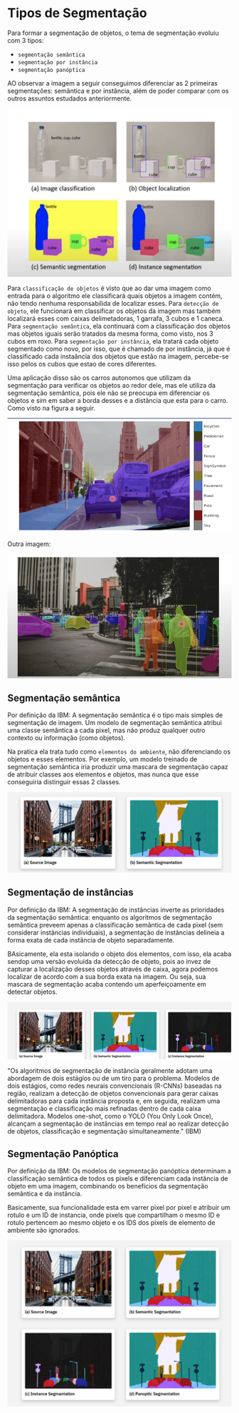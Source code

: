 # Tipos de Segmentação
Para formar a segmentação de objetos, o tema de segmentação evoluiu com 3 tipos:

- `segmentação semântica`
- `segmentação por instância`
- `segmentação panóptica`

AO observar a imagem a seguir conseguimos diferenciar as 2 primeiras segmentações: semântica e por instância, além de poder comparar com os outros assuntos estudados anteriormente.

![Diferença](../images/diifseg.png)

Para `classificação de objetos` é visto que ao dar uma imagem como entrada para o algoritmo ele classificará quais objetos a imagem contém, não tendo nenhuma responsabilida de localizar esses. Para `detecção de objeto`, ele funcionará em classificar os objetos da imagem mas também localizará esses com caixas delimetadoras, 1 garrafa, 3 cubos e 1 caneca.
Para `segmentação semântica`, ela continuará com a classificação dos objetos mas objetos iguais serão tratados da mesma forma, como visto, nos 3 cubos em roxo. Para `segmentação por instância`, ela tratará cada objeto segmentado como novo, por isso, que é chamado de por instância, já que é classificado cada instaância dos objetos que estão na imagem, percebe-se isso pelos os cubos que estao de cores diferentes.

Uma aplicação disso são os carros autonomos que utilizam da segmentação para verificar os objetos ao redor dele, mas ele utiliza da segmentação semântica, pois ele não se preocupa em diferenciar os objetos e sim em saber a borda desses e a distância que esta para o carro. Como visto na figura a seguir.

![Carro](../images/carro_autonomo.png)

Outra imagem:

![Pedestres](../images/pedestres.png)

## Segmentação semântica
Por definição da IBM: A segmentação semântica é o tipo mais simples de segmentação de imagem. Um modelo de segmentação semântica atribui uma classe semântica a cada pixel, mas não produz qualquer outro contexto ou informação (como objetos).

Na pratica ela trata tudo como `elementos do ambiente`, não diferenciando os objetos e esses elementos. Por exemplo, um modelo treinado de segmentação semântica iria produzir uma mascara de segmentação capaz de atribuir classes aos elementos e objetos, mas nunca que esse conseguiria distinguir essas 2 classes.

![Semantica](../images/seg_semantica.png)


## Segmentação de instâncias
Por definição da IBM: A segmentação de instâncias inverte as prioridades da segmentação semântica: enquanto os algoritmos de segmentação semântica preveem apenas a classificação semântica de cada pixel (sem considerar instâncias individuais), a segmentação de instâncias delineia a forma exata de cada instância de objeto separadamente.

BAsicamente, ela esta isolando o objeto dos elementos, com isso, ela acaba sendop uma versão evoluída da detecção de objeto, pois ao invez de capturar a localização desses objetos através de caixa, agora podemos localizar de acordo com a sua borda exata na imagem. Ou seja, sua mascara de segmentação acaba contendo um aperfeiçoamente em detectar objetos.

![Instancia](../images/seg_instacia.png)

"Os algoritmos de segmentação de instância geralmente adotam uma abordagem de dois estágios ou de um tiro para o problema. Modelos de dois estágios, como redes neurais convencionais (R-CNNs) baseadas na região, realizam a detecção de objetos convencionais para gerar caixas delimitadoras para cada instância proposta e, em seguida, realizam uma segmentação e classificação mais refinadas dentro de cada caixa delimitadora. Modelos one-shot, como o YOLO (You Only Look Once), alcançam a segmentação de instâncias em tempo real ao realizar detecção de objetos, classificação e segmentação simultaneamente." (IBM)


## Segmentação Panóptica
Por definição da IBM: Os modelos de segmentação panóptica determinam a classificação semântica de todos os pixels e diferenciam cada instância de objeto em uma imagem, combinando os benefícios da segmentação semântica e da instância.

Basicamente, sua funcionalidade esta em varrer pixel por pixel e atribuir um rotulo e um ID de instancia, onde pixels que compartilham o mesmo ID e rotulo pertencem ao mesmo objeto e os IDS dos pixels de elemento de ambiente são ignorados.

![Panoptica](../images/seg_pan.png)